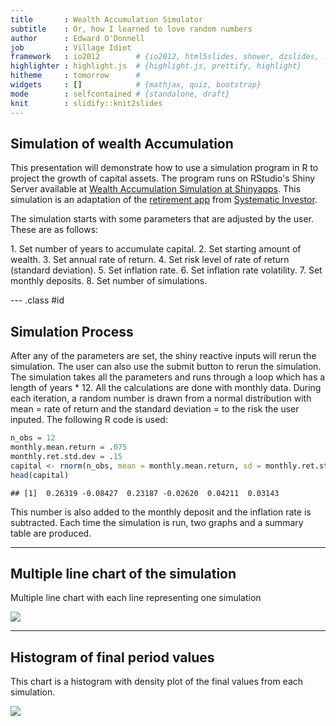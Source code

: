```yaml
---
title       : Wealth Accumulation Simulator
subtitle    : Or, how I learned to love random numbers
author      : Edward O'Donnell
job         : Village Idiot
framework   : io2012        # {io2012, html5slides, shower, dzslides, ...}
highlighter : highlight.js  # {highlight.js, prettify, highlight}
hitheme     : tomorrow      # 
widgets     : []            # {mathjax, quiz, bootstrap}
mode        : selfcontained # {standalone, draft}
knit        : slidify::knit2slides
---
```


## Simulation of wealth Accumulation
<p>This presentation will demonstrate how to use a simulation program
in R to project the growth of capital assets. The program runs on RStudio's Shiny Server available at <a href="https://eddyod.shinyapps.io/wealth/">Wealth Accumulation Simulation at Shinyapps</a>. This simulation is an adaptation of the <a href="http://glimmer.rstudio.com/systematicin/retirement.withdrawal/">retirement app</a> from
<a href="http://systematicinvestor.wordpress.com/">Systematic Investor</a>.
</p>
<p>The simulation starts with some parameters that are adjusted by the user. These are as follows:</p>
1. Set number of years to accumulate capital.
2. Set starting amount of wealth.
3. Set annual rate of return.
4. Set risk level of rate of return (standard deviation).
5. Set inflation rate.
6. Set inflation rate volatility.
7. Set monthly deposits.
8. Set number of simulations.

--- .class #id 

## Simulation Process

<p>After any of the parameters are set, the shiny reactive inputs will rerun the simulation. The user can also use the submit button to rerun the simulation. The simulation takes all the parameters and runs through a loop which has a length of years * 12. All the calculations are done with monthly data. During each iteration, a random number is drawn from a normal distribution with mean = rate of return and the standard deviation = to the risk the user inputed. The following R code is used:</p>

```r
n_obs = 12
monthly.mean.return = .075
monthly.ret.std.dev = .15
capital <- rnorm(n_obs, mean = monthly.mean.return, sd = monthly.ret.std.dev)
head(capital)
```

```
## [1]  0.26319 -0.08427  0.23187 -0.02620  0.04211  0.03143
```
<p>This number is also added to the monthly deposit and the inflation rate is subtracted. Each time the simulation is run, two graphs and a summary table are produced.
</p>

---

## Multiple line chart of the simulation

<p>Multiple line chart with each line representing one simulation</p>
<img src="linechart.png"/>

---

## Histogram of final period values
<p>This chart is a histogram with density plot of the final values from each simulation. </p>
<img src="histogram.png"/>



